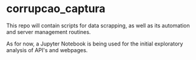 # corrupcao_captura

This repo will contain scripts for data scrapping, as well as its automation and server management routines.

As for now, a Jupyter Notebook is being used for the initial exploratory analysis of API's and webpages.
